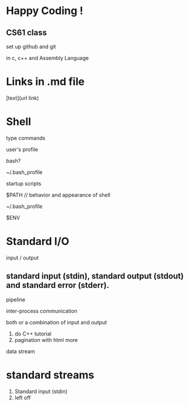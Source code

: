 # Happy Coding !
 ## CS61 class
 
set up github and git 

in c, c++ and Assembly Language

# Links in .md file

[text](url link)

# Shell

type commands

user's profile

bash? 

~/.bash_profile

startup scripts

$PATH // behavior and appearance of shell

~/.bash_profile

$ENV

# Standard I/O 

input / output

## standard input (stdin), standard output (stdout) and standard error (stderr).
 
pipeline

inter-process communication 

both or a combination of input and output

1. do C++ tutorial
2. pagination with html more

data stream

# standard streams
1. Standard input (stdin)
2. left off

